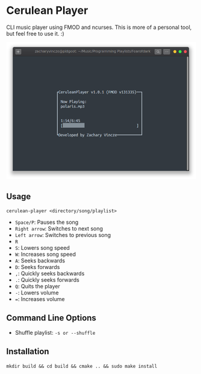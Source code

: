 # Cerulean Player
CLI music player using FMOD and ncurses. This is more of a personal tool, but feel free to use it. :)

![Cerulean Player Screenshot](screenshots/screenshot1.png)

## Usage
    cerulean-player <directory/song/playlist>

- `Space/P`: Pauses the song
- `Right arrow`: Switches to next song
- `Left arrow`: Switches to previous song
- `R`
- `S`: Lowers song speed
- `W`: Increases song speed
- `A`: Seeks backwards
- `D`: Seeks forwards
- `,`: Quickly seeks backwards
- `.`: Quickly seeks forwards
- `Q`: Quits the player
- `-`: Lowers volume
- `=`: Increases volume

## Command Line Options
- Shuffle playlist: `-s or --shuffle`

## Installation
    mkdir build && cd build && cmake .. && sudo make install